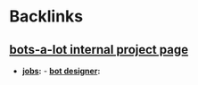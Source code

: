 
# Backlinks
## [bots-a-lot internal project page](<bots-a-lot internal project page.md>)
- **[jobs](<jobs.md>):**
        - **[bot designer](<bot designer.md>):**

